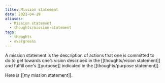 ```yaml
---
title: Mission statement
date: 2021-04-19
aliases:
  - Mission statement
  - thoughts/mission-statement
tags:
  - thoughts
  - evergreens
---
```

A mission statement is the description of actions that one is committed to do to get towards one’s vision described in the [[thoughts/vision statement]] and fulfill one's [[purpose]] indicated in the [[thoughts/purpose statement]].

Here is [[my mission statement]].
